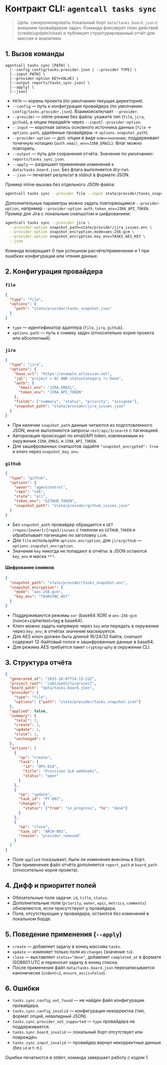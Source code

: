# Контракт CLI: `agentcall tasks sync`

> Цель: синхронизировать локальный борт `data/tasks.board.json` с внешним провайдером задач. Команда фиксирует план действий (create/update/close) и публикует структурированный отчёт для миссии и аналитики.

## 1. Вызов команды
```
agentcall tasks sync [PATH] \
  [--config config/tasks.provider.json | --provider TYPE] \
  [--input PATH] \
  [--provider-option KEY=VALUE] \
  [--output reports/tasks_sync.json] \
  [--apply] \
  [--json]
```

- `PATH` — корень проекта (по умолчанию текущая директория).
- `--config` — путь к конфигурации провайдера (по умолчанию `config/tasks.provider.json`). Взаимоисключает `--provider`.
- `--provider` — inline-режим без файла: укажите тип (`file`, `jira`, `github`), а опции передайте через `--input`/`--provider-option`.
- `--input` — короткая запись основного источника данных (`file` → `options.path`, удалённые провайдеры → `options.snapshot_path`).
- `--provider-option` — доп. опции в виде `ключ=значение`; поддерживает точечную нотацию (`auth.email_env=JIRA_EMAIL`). Флаг можно повторять.
- `--output` — путь для сохранения отчёта. Значение по умолчанию: `reports/tasks_sync.json`.
- `--apply` — разрешает применение изменений к `data/tasks.board.json`. Без флага выполняется dry-run.
- `--json` — печатает результат в stdout в формате JSON.

Пример inline-вызова без отдельного JSON-файла:
```bash
agentcall tasks sync --provider file --input state/provider/tasks_snapshot.json --json
```
Дополнительные параметры можно задать повторяющимся `--provider-option`, например `--provider-option auth.token_env=JIRA_API_TOKEN`.
Пример для Jira с локальным снапшотом и шифрованием:
```bash
agentcall tasks sync --provider jira \
  --provider-option snapshot_path=state/provider/jira_issues.enc \
  --provider-option snapshot_encryption.mode=aes-256-gcm \
  --provider-option snapshot_encryption.key_env=TASKS_AES_KEY \
  --json
```


Команда возвращает 0 при успешном расчёте/применении и 1 при ошибках конфигурации или чтения данных.

## 2. Конфигурация провайдера

### `file`
```json
{
  "type": "file",
  "options": {
    "path": "state/provider/tasks_snapshot.json"
  }
}
```
- `type` — идентификатор адаптера (`file`, `jira`, `github`).
- `options.path` — путь к снимку задач (относительно корня проекта или абсолютный).

### `jira`
```json
{
  "type": "jira",
  "options": {
    "base_url": "https://example.atlassian.net",
    "jql": "project = AC AND statusCategory != Done",
    "auth": {
      "email_env": "JIRA_EMAIL",
      "token_env": "JIRA_API_TOKEN"
    },
    "fields": ["summary", "status", "priority", "assignee"],
    "snapshot_path": "state/provider/jira_issues.json"
  }
}
```
- При наличии `snapshot_path` данные читаются из подготовленного JSON, иначе выполняются запросы `rest/api/3/search` с пагинацией.
- Авторизация происходит по email/API token, извлекаемым из окружения `JIRA_EMAIL` и `JIRA_API_TOKEN`.
- Для зашифрованных снапшотов задайте `"snapshot_encrypted": true` и ключ через `snapshot_key_env`.

### `github`
```json
{
  "type": "github",
  "options": {
    "owner": "agentcontrol",
    "repo": "sdk",
    "state": "all",
    "token_env": "GITHUB_TOKEN",
    "snapshot_path": "state/provider/github_issues.json"
  }
}
```
- Без `snapshot_path` провайдер обращается к `GET /repos/{owner}/{repo}/issues` с токеном из `GITHUB_TOKEN` и обрабатывает пагинацию по заголовку `Link`.
- Для `file` используйте `options.encryption`, для `jira/github` — `options.snapshot_encryption`.
- Значения `key` никогда не попадают в отчёты: в JSON остаются `key_env` и маска `***`.

#### Шифрование снимков
```json
{
  "snapshot_path": "state/provider/tasks_snapshot.enc",
  "snapshot_encryption": {
    "mode": "aes-256-gcm",
    "key_env": "TASKSYNC_KEY"
  }
}
```
- Поддерживаются режимы `xor` (base64 XOR) и `aes-256-gcm` (nonce+ciphertext+tag в base64).
- Ключ можно задать напрямую через `key` или передать в окружении через `key_env`; в отчётах значение маскируется.
- Для AES ключ должен быть длиной 16/24/32 байта; снапшот содержит 12-байтовый nonce и зашифрованные данные в base64.
- Для режима AES требуется пакет `cryptography` в окружении CLI.

## 3. Структура отчёта
```json
{
  "generated_at": "2025-10-07T14:15:22Z",
  "project_root": "/abs/path/to/project",
  "board_path": "data/tasks.board.json",
  "provider": {
    "type": "file",
    "options": {"path": "state/provider/tasks_snapshot.json"}
  },
  "applied": false,
  "summary": {
    "total": 3,
    "create": 1,
    "update": 1,
    "close": 1,
    "unchanged": 0
  },
  "actions": [
    {
      "op": "create",
      "task": {
        "id": "OPS-010",
        "title": "Provision SLA webhooks",
        "status": "open"
      }
    },
    {
      "op": "update",
      "task_id": "P7-002",
      "changes": {
        "status": {"from": "in_progress", "to": "done"}
      }
    },
    {
      "op": "close",
      "task_id": "ARCH-003",
      "reason": "provider_removed"
    }
  ]
}
```
- Поле `applied` показывает, были ли изменения внесены в борт.
- При применения файл отчёта дополняется `report_path` и `board_path` (относительно корня проекта).

## 4. Дифф и приоритет полей
- Обязательные поля задачи: `id`, `title`, `status`.
- Дополнительные поля (`priority`, `owner`, `epic`, `metrics`, `comments`) обновляются, если присутствуют у провайдера.
- Поля, отсутствующие у провайдера, остаются без изменений в локальном борде.

## 5. Поведение применения (`--apply`)
- `create` — добавляет задачу в конец массива `tasks`.
- `update` — изменяет только поля из `changes` (значение `to`).
- `close` — выставляет `status="done"`, добавляет `completed_at` в формате ISO8601 UTC и переносит задачу в конец списка.
- После применения файл `data/tasks.board.json` перезаписывается канонически (`indent=2`, `ensure_ascii=False`).

## 6. Ошибки
- `tasks.sync.config_not_found` — не найден файл конфигурации провайдера.
- `tasks.sync.config_invalid` — конфигурация некорректна (тип, формат опций, невалидный JSON).
- `tasks.sync.provider_not_supported` — `type` провайдера не поддерживается.
- `tasks.sync.board_invalid` — локальный борт отсутствует или повреждён.
- `tasks.sync.input_invalid` — провайдер вернул некорректные данные (без `id` и т. п.).

Ошибки печатаются в stderr, команда завершает работу с кодом 1.
